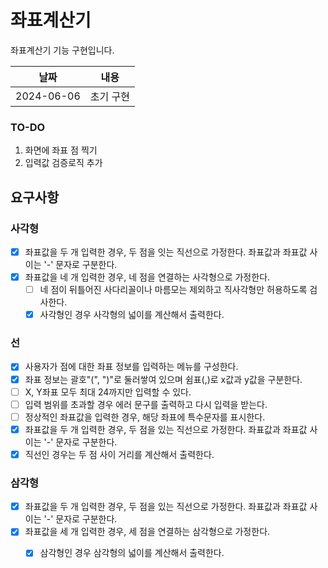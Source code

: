 # 좌표계산기
좌표계산기 기능 구현입니다.

| 날짜         | 내용        |
|------------|-----------|
| 2024-06-06 | 초기 구현     |

### TO-DO
1. 화면에 좌표 점 찍기
2. 입력값 검증로직 추가


## 요구사항
### 사각형
- [x] 좌표값을 두 개 입력한 경우, 두 점을 잇는 직선으로 가정한다. 좌표값과 좌표값 사이는 '-' 문자로 구분한다.
- [x] 좌표값을 네 개 입력한 경우, 네 점을 연결하는 사각형으로 가정한다.
    - [ ] 네 점이 뒤틀어진 사다리꼴이나 마름모는 제외하고 직사각형만 허용하도록 검사한다.
    - [x] 사각형인 경우 사각형의 넓이를 계산해서 출력한다.

### 선
- [x] 사용자가 점에 대한 좌표 정보를 입력하는 메뉴를 구성한다.
- [x] 좌표 정보는 괄호"(", ")"로 둘러쌓여 있으며 쉼표(,)로 x값과 y값을 구분한다.
- [ ] X, Y좌표 모두 최대 24까지만 입력할 수 있다.
- [ ] 입력 범위를 초과할 경우 에러 문구를 출력하고 다시 입력을 받는다.
- [ ] 정상적인 좌표값을 입력한 경우, 해당 좌표에 특수문자를 표시한다.
- [x] 좌표값을 두 개 입력한 경우, 두 점을 있는 직선으로 가정한다. 좌표값과 좌표값 사이는 '-' 문자로 구분한다.
- [x] 직선인 경우는 두 점 사이 거리를 계산해서 출력한다.

### 삼각형
- [x] 좌표값을 두 개 입력한 경우, 두 점을 있는 직선으로 가정한다. 좌표값과 좌표값 사이는 '-' 문자로 구분한다.
- [x] 좌표값을 세 개 입력한 경우, 세 점을 연결하는 삼각형으로 가정한다.
    - [x] 삼각형인 경우 삼각형의 넓이를 계산해서 출력한다.

